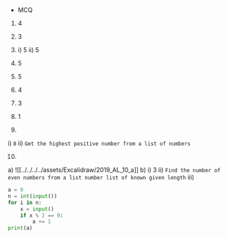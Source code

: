 - MCQ
1. 4
2. 3
3. 
   i) 5 
   ii) 5
4. 5
5. 5
6. 4
7. 3
8. 1

9. 
i) `8`
ii) `Get the highest positive number from a list of numbers`

10. 
a) ![[../../../../assets/Excalidraw/2019_AL_10_a]]
b) 
i) 3
ii) `Find the number of even numbers from a list number list of known given length`
iii)

```python
a = 0
n = int(input())
for i in n:
	x = input()
	if x % 2 == 0:
		a += 1
print(a)
```

